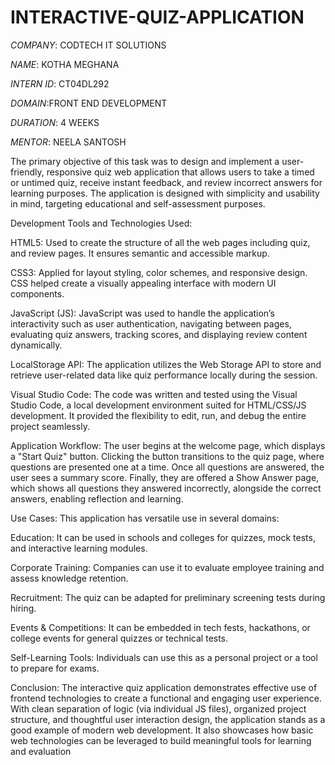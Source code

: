 # INTERACTIVE-QUIZ-APPLICATION

*COMPANY*: CODTECH IT SOLUTIONS

*NAME*: KOTHA MEGHANA

*INTERN ID*: CT04DL292

*DOMAIN*:FRONT END DEVELOPMENT

*DURATION*: 4 WEEKS

*MENTOR*: NEELA SANTOSH

The primary objective of this task was to design and implement a user-friendly, responsive quiz web application that allows users to take a timed or untimed quiz, receive instant feedback, and review incorrect answers for learning purposes. The application is designed with simplicity and usability in mind, targeting educational and self-assessment purposes.

Development Tools and Technologies Used:

HTML5: Used to create the structure of all the web pages including  quiz, and review pages. It ensures semantic and accessible markup.

CSS3: Applied for layout styling, color schemes, and responsive design. CSS helped create a visually appealing interface with modern UI components.

JavaScript (JS): JavaScript was used to handle the application’s interactivity such as user authentication, navigating between pages, evaluating quiz answers, tracking scores, and displaying review content dynamically.

LocalStorage API: The application utilizes the Web Storage API to store and retrieve user-related data like  quiz performance locally during the session.

Visual Studio Code: The code was written and tested using the Visual Studio Code, a local development environment suited for HTML/CSS/JS development. It provided the flexibility to edit, run, and debug the entire project seamlessly.


Application Workflow:
The user begins at the  welcome page, which displays   a "Start Quiz" button. Clicking the button transitions to the quiz page, where questions are presented one at a time. Once all questions are answered, the user sees a summary score. Finally, they are offered a Show Answer page, which shows all questions they answered incorrectly, alongside the correct answers, enabling reflection and learning.

Use Cases:
This application has versatile use in several domains:

Education: It can be used in schools and colleges for quizzes, mock tests, and interactive learning modules.

Corporate Training: Companies can use it to evaluate employee training and assess knowledge retention.

Recruitment: The quiz can be adapted for preliminary screening tests during hiring.

Events & Competitions: It can be embedded in tech fests, hackathons, or college events for general quizzes or technical tests.

Self-Learning Tools: Individuals can use this as a personal project or a tool to prepare for exams.


Conclusion:
The interactive quiz application demonstrates effective use of frontend technologies to create a functional and engaging user experience. With clean separation of logic (via individual JS files), organized project structure, and thoughtful user interaction design, the application stands as a good example of modern web development. It also showcases how basic web technologies can be leveraged to build meaningful tools for learning and evaluation
